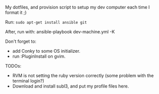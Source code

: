 My dotfiles, and provision script to setup my dev computer each time I format it ;)


Run: `sudo apt-get install ansible git`


After, run with: ansible-playbook dev-machine.yml -K


Don't forget to:
* add Conky to some OS initializer.
* run :PluginInstall on gvim.

TODOs:
* RVM is not setting the ruby version correctly (some problem with the terminal login?)
* Download and install subl3, and put my profile files here.
